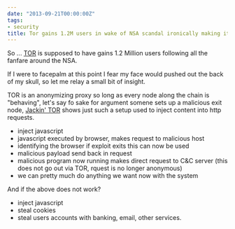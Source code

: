 ```yaml
---
date: "2013-09-21T00:00:00Z"
tags:
- security
title: Tor gains 1.2M users in wake of NSA scandal ironically making it easier for the NSA
---
```


So ... [TOR](https://www.torproject.org/) is supposed to have gains 1.2 Million users following all the fanfare around the NSA.

If I were to facepalm at this point I fear my face would pushed out the back of my skull, so let me relay a small bit of insight.

TOR is an anonymizing proxy so long as every node along the chain is "behaving", let's say fo sake for argument somene sets up a malicious exit node, [Jackin' TOR](https://packetstorm.foofus.com/papers/attack/jackin-tor.txt) shows just such a setup used to inject content into http requests.

* inject javascript
* javascript executed by browser, makes request to malicious host
* identifying the browser if exploit exits this can now be used
* malicious payload send back in request
* malicious program now running makes direct request to C&C server (this does not go out via TOR, rquest is no longer anonymous)
* we can pretty much do anything we want now with the system

And if the above does not work?

* inject javascript
* steal cookies
* steal users accounts with banking, email, other services.


 
